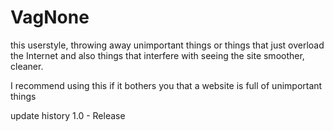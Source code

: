 # VagNone
this userstyle, throwing away unimportant things or things that just overload the Internet and also things that interfere with seeing the site smoother, cleaner.

I recommend using this if it bothers you that a website is full of unimportant things

update history
1.0 - Release
